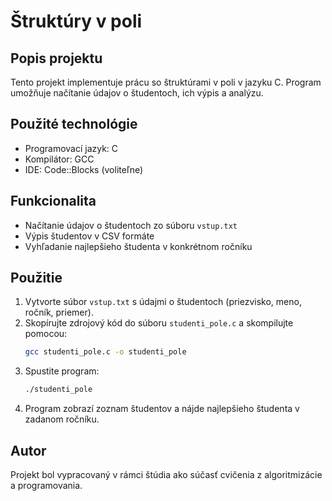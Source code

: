 # Štruktúry v poli

## Popis projektu
Tento projekt implementuje prácu so štruktúrami v poli v jazyku C. Program umožňuje načítanie údajov o študentoch, ich výpis a analýzu.

## Použité technológie
- Programovací jazyk: C
- Kompilátor: GCC
- IDE: Code::Blocks (voliteľne)

## Funkcionalita
- Načítanie údajov o študentoch zo súboru `vstup.txt`
- Výpis študentov v CSV formáte
- Vyhľadanie najlepšieho študenta v konkrétnom ročníku

## Použitie

1. Vytvorte súbor `vstup.txt` s údajmi o študentoch (priezvisko, meno, ročník, priemer).
2. Skopírujte zdrojový kód do súboru `studenti_pole.c` a skompilujte pomocou:
   ```bash
   gcc studenti_pole.c -o studenti_pole
   ```
3. Spustite program:
   ```bash
   ./studenti_pole
   ```
4. Program zobrazí zoznam študentov a nájde najlepšieho študenta v zadanom ročníku.

## Autor
Projekt bol vypracovaný v rámci štúdia ako súčasť cvičenia z algoritmizácie a programovania.
